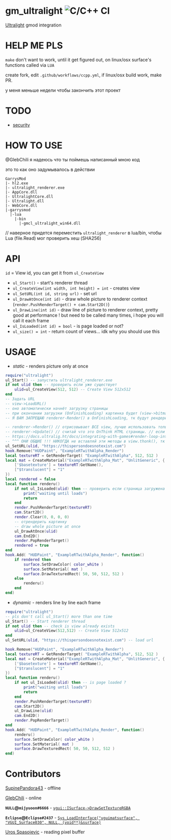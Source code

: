 # gm_ultralight ![C/C++ CI](https://github.com/SupinePandora43/gm_ultralight/workflows/C/C++%20CI/badge.svg)

[Ultralight](https://github.com/ultralight-ux/Ultralight) gmod integration

# HELP ME PLS

`make` don't want to work, until it get figured out, on linux/osx surface's functions called via `LUA`

create fork, edit `.github/workflows/ccpp.yml`, if linux/osx build work, make PR.

у меня меньше недели чтобы закончить этот проект

# TODO

* [security](https://github.com/okdshin/PicoSHA2)

# HOW TO USE

@GlebChili я надеюсь что ты поймешь написанный мною код

это то как оно задумывалось в действии
```
GarrysMod
|- hl2.exe
|- ultralight_renderer.exe
|- AppCore.dll
|- UltralightCore.dll
|- Ultralight.dll
|- WebCore.dll
|-garrysmod
  |-lua
    |-bin
      |-gmcl_ultralight_win64.dll
```
// наверное придется переместить `ultralight_renderer` в lua/bin, чтобы Lua (file.Read) мог проверить хеш (SHA256)

# API

`id` = View id, you can get it from `ul_CreateView`

* `ul_Start()` - start's renderer thread
* `ul_CreateView(int width, int height) = int` - creates view
* `ul_SetURL(int id, string url)` - set url
* `ul_DrawAtOnce(int id)` - draw whole picture to renderer context (`render.PushRenderTarget() + cam.Start2D()`)
* `ul_DrawLine(int id)` - draw line of picture to renderer context, pretty good at performance ! but need to be called many times, i hope you will call it each frame
* `ul_IsLoaded(int id) = bool` - is page loaded or not?
* `ul_size() = int` - return count of views... idk why you should use this


# USAGE
- *static* - renders picture only at once
```lua
require("ultralight")
ul_Start() -- запустить ultralight_renderer.exe
if not ulid then -- проверить если уже существует
	ulid=ul_CreateView(512, 512) -- Create View 512x512
end
-- Задать URL
-- view->LoadURL()
-- оно автоматически начнёт загрузку страницы
-- при окончании загрузки (OnFinishLoading) картинка будет (view->bitmap()->LockPixels()) белой, тк не была отрендерена (renderer->Render())
-- Я ВАМ ЗАПРЕЩАЮ renderer-Render() в OnFinishLoading, тк будут рендериться ВСЕ view

-- renderer->Render() // отрисовывает ВСЕ view, лучше использовать только если у какогото view, view->is_bitmap_dirty() = true. отвечает за рендер страницы (иначе всё будет белым)
-- renderer->Update() // считай что это OnThink HTML страницы. // если не будет вызываться, OnFinishLoading НИКОГДА не будет вызван! тк рендерер не загрузит страницу // этот метод отвечает за загрузку HTML, CSS, JS, и за их обновление
-- https://docs.ultralig.ht/docs/integrating-with-games#render-loop-integration
-- ^^^ ОНИ ОБЩИЕ !!! НИКОГДА не вставляй эти методы в view.thonk(), тк это будет лишняя нагрузка, ведь рендерер ОДИН для ВСЕХ!!! - он обеспечивает загрузку / рендер ВСЕХ view помни это.
ul_SetURL(ulid, "https://thispersondoesnotexist.com")
hook.Remove("HUDPaint", "ExampleRTwithAlpha_Render")
local textureRT = GetRenderTarget( "ExampleRTwithAlpha", 512, 512 )
local mat = CreateMaterial("ExampleRTwithAlpha_Mat", "UnlitGeneric", {
	['$basetexture'] = textureRT:GetName(),
	["$translucent"] = "1"
})
local rendered = false
local function renderu()
	if not ul_IsLoaded(ulid) then -- проверить если страница загружена
		print("waiting until loads")
		return
	end
	render.PushRenderTarget(textureRT)
	cam.Start2D()
	render.Clear(0, 0, 0, 0)
	-- отрендерить картинку
	-- draw whole picture at once
	ul_DrawAtOnce(ulid)
	cam.End2D()
	render.PopRenderTarget()
	rendered = true
end
hook.Add( "HUDPaint", "ExampleRTwithAlpha_Render", function()
	if rendered then
		surface.SetDrawColor( color_white )
		surface.SetMaterial( mat )
		surface.DrawTexturedRect( 50, 50, 512, 512 )
	else
		renderu()
	end
end)
```

- *dynamic* - renders line by line each frame

```lua
require("ultralight")
-- pls don't call ul_Start() more than one time
ul_Start() -- Start renderer thread
if not ulid then -- check is view already exists
	ulid=ul_CreateView(512,512) -- Create View 512x512
end
ul_SetURL(ulid, "https://thispersondoesnotexist.com") -- load url

hook.Remove("HUDPaint", "ExampleRTwithAlpha_Render")
local textureRT = GetRenderTarget( "ExampleRTwithAlpha", 512, 512 )
local mat = CreateMaterial("ExampleRTwithAlpha_Mat", "UnlitGeneric", {
	['$basetexture'] = textureRT:GetName(),
	["$translucent"] = "1"
})
local function renderu()
	if not ul_IsLoaded(ulid) then -- is page loaded ?
		print("waiting until loads")
		return
	end
	render.PushRenderTarget(textureRT)
	cam.Start2D()
	ul_DrawLine(ulid)
	cam.End2D()
	render.PopRenderTarget()
end
hook.Add( "HUDPaint", "ExampleRTwithAlpha_Render", function()
	renderu()
	surface.SetDrawColor( color_white )
	surface.SetMaterial( mat )
	surface.DrawTexturedRect( 50, 50, 512, 512 )
end)
```

# Contributors
[SupinePandora43](https://github.com/SupinePandora43) - offline

[GlebChili](https://github.com/GlebChili) - online

**`NULL`@`mijyuoon#6666`** - [`vgui::ISurface->DrawSetTextureRGBA`](https://discord.com/channels/565105920414318602/565108080300261398/723218859322114161)

**`Eclipse`@`Eclipse#2437`** - [`Sys_LoadInterface("vguimatsurface", "VGUI_Surface030", NULL, (void**)&surface)`](https://discord.com/channels/565105920414318602/567672652714475530/723205466838270024)

[Uros Spasojevic](https://app.slack.com/client/TC4C8F4CT/CC492VBLL/user_profile/ULE28P1AL) - reading pixel buffer
